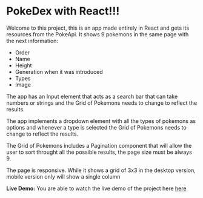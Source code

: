 # PokeDex with React!!!
Welcome to this project, this is an app made entirely in React and gets its resources from the PokeApi. It shows 9 pokemons in the same page with the next information:

 - Order  
 - Name  
 - Height  
 - Generation when it was introduced  
 - Types 
 - Image

The app has an Input element that acts as a search bar that can take numbers or strings and the Grid of Pokemons needs to change to reflect the results.

The app implements a dropdown element with all the types of pokemons as options and whenever a type is selected the Grid of Pokemons needs to change to reflect the results.

The Grid of Pokemons includes a Pagination component that will allow the user to sort throught all the possible results, the page size must be always 9. 

The page is responsive. While it shows a grid of 3x3 in the desktop version,  mobile version only will show a single column

**Live Demo:**
You are able to watch the live demo of the project here [here](https://braulio95.github.io/pokedex-with-react/)
